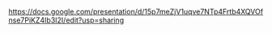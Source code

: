https://docs.google.com/presentation/d/15p7meZjV1uqve7NTp4Frtb4XQVOfnse7PiKZ4Ib3I2I/edit?usp=sharing
